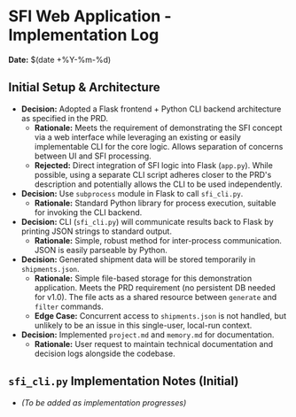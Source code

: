 # SFI Web Application - Implementation Log

**Date:** $(date +%Y-%m-%d)

## Initial Setup & Architecture

*   **Decision:** Adopted a Flask frontend + Python CLI backend architecture as specified in the PRD.
    *   **Rationale:** Meets the requirement of demonstrating the SFI concept via a web interface while leveraging an existing or easily implementable CLI for the core logic. Allows separation of concerns between UI and SFI processing.
    *   **Rejected:** Direct integration of SFI logic into Flask (`app.py`). While possible, using a separate CLI script adheres closer to the PRD's description and potentially allows the CLI to be used independently.
*   **Decision:** Use `subprocess` module in Flask to call `sfi_cli.py`.
    *   **Rationale:** Standard Python library for process execution, suitable for invoking the CLI backend.
*   **Decision:** CLI (`sfi_cli.py`) will communicate results back to Flask by printing JSON strings to standard output.
    *   **Rationale:** Simple, robust method for inter-process communication. JSON is easily parseable by Python.
*   **Decision:** Generated shipment data will be stored temporarily in `shipments.json`.
    *   **Rationale:** Simple file-based storage for this demonstration application. Meets the PRD requirement (no persistent DB needed for v1.0). The file acts as a shared resource between `generate` and `filter` commands.
    *   **Edge Case:** Concurrent access to `shipments.json` is not handled, but unlikely to be an issue in this single-user, local-run context.
*   **Decision:** Implemented `project.md` and `memory.md` for documentation.
    *   **Rationale:** User request to maintain technical documentation and decision logs alongside the codebase.

## `sfi_cli.py` Implementation Notes (Initial)

*   *(To be added as implementation progresses)* 
